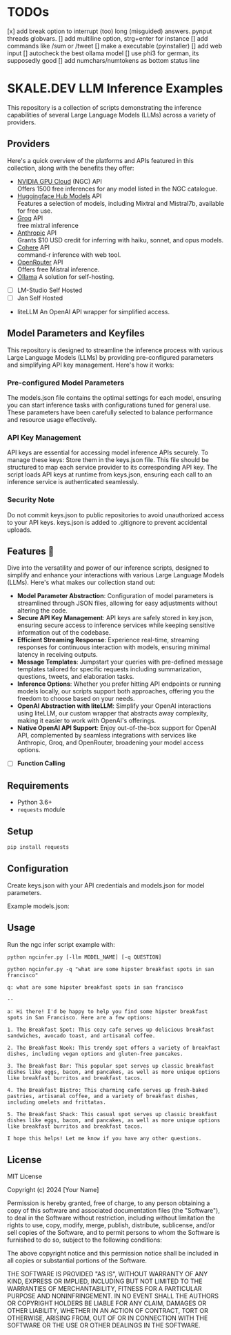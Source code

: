 # TODOs
[x] add break option to interrupt (too) long (misguided) answers. pynput threads globvars.
[] add multiline option, strg+enter for instance
[] add commands like /sum or /tweet
[] make a executable (pyinstaller)
[] add web input
[] autocheck the best ollama model
[] use phi3 for german, its supposedly good
[] add numchars/numtokens as bottom status line

# SKALE.DEV LLM Inference Examples

This repository is a collection of scripts demonstrating the inference capabilities of several Large Language Models (LLMs) across a variety of providers.

## Providers
Here's a quick overview of the platforms and APIs featured in this collection, along with the benefits they offer:

- [NVIDIA GPU Cloud](https://catalog.ngc.nvidia.com/) (NGC) API  
Offers 1500 free inferences for any model listed in the NGC catalogue.
- [Huggingface Hub Models](https://huggingface.co/docs/api-inference/index) API  
Features a selection of models, including Mixtral and Mistral7b, available for free use.
- [Groq](https://console.groq.com/) API  
free mixtral inference
- [Anthropic](https://console.anthropic.com/) API  
Grants $10 USD credit for inferring with haiku, sonnet, and opus models.
- [Cohere](https://coral.cohere.com/) API  
command-r inference with web tool.
- [OpenRouter](https://openrouter.ai/playground) API  
Offers free Mistral inference.
- [Ollama](https://ollama.com/) A solution for self-hosting.
- [ ] LM-Studio Self Hosted
- [ ] Jan Self Hosted
- liteLLM An OpenAI API wrapper for simplified access.

## Model Parameters and Keyfiles

This repository is designed to streamline the inference process with various Large Language Models (LLMs) by providing pre-configured parameters and simplifying API key management. Here's how it works:
### Pre-configured Model Parameters
The models.json file contains the optimal settings for each model, ensuring you can start inference tasks with configurations tuned for general use. These parameters have been carefully selected to balance performance and resource usage effectively.
### API Key Management
API keys are essential for accessing model inference APIs securely. To manage these keys:
Store them in the keys.json file. This file should be structured to map each service provider to its corresponding API key.
The script loads API keys at runtime from keys.json, ensuring each call to an inference service is authenticated seamlessly.
### Security Note
Do not commit keys.json to public repositories to avoid unauthorized access to your API keys. keys.json is added to .gitignore to prevent accidental uploads.

## Features 🌟

Dive into the versatility and power of our inference scripts, designed to simplify and enhance your interactions with various Large Language Models (LLMs). Here's what makes our collection stand out:

- **Model Parameter Abstraction**: Configuration of model parameters is streamlined through JSON files, allowing for easy adjustments without altering the code.
- **Secure API Key Management**: API keys are safely stored in key.json, ensuring secure access to inference services while keeping sensitive information out of the codebase.
- **Efficient Streaming Response**: Experience real-time, streaming responses for continuous interaction with models, ensuring minimal latency in receiving outputs.
- **Message Templates**: Jumpstart your queries with pre-defined message templates tailored for specific requests including summarization, questions, tweets, and elaboration tasks.
- **Inference Options**: Whether you prefer hitting API endpoints or running models locally, our scripts support both approaches, offering you the freedom to choose based on your needs.
- **OpenAI Abstraction with liteLLM**: Simplify your OpenAI interactions using liteLLM, our custom wrapper that abstracts away complexity, making it easier to work with OpenAI's offerings.
- **Native OpenAI API Support**: Enjoy out-of-the-box support for OpenAI API, complemented by seamless integrations with services like Anthropic, Groq, and OpenRouter, broadening your model access options.
- [ ] **Function Calling**


## Requirements

- Python 3.6+
- `requests` module


## Setup

```bash
pip install requests
```

## Configuration
Create keys.json with your API credentials and models.json for model parameters.

Example models.json:

## Usage
Run the ngc infer script example with:

```bash
python ngcinfer.py [-llm MODEL_NAME] [-q QUESTION]
````

```text
python ngcinfer.py -q "what are some hipster breakfast spots in san francisco"

q: what are some hipster breakfast spots in san francisco

--

a: Hi there! I'd be happy to help you find some hipster breakfast spots in San Francisco. Here are a few options:

1. The Breakfast Spot: This cozy cafe serves up delicious breakfast sandwiches, avocado toast, and artisanal coffee.

2. The Breakfast Nook: This trendy spot offers a variety of breakfast dishes, including vegan options and gluten-free pancakes.

3. The Breakfast Bar: This popular spot serves up classic breakfast dishes like eggs, bacon, and pancakes, as well as more unique options like breakfast burritos and breakfast tacos.

4. The Breakfast Bistro: This charming cafe serves up fresh-baked pastries, artisanal coffee, and a variety of breakfast dishes, including omelets and frittatas.

5. The Breakfast Shack: This casual spot serves up classic breakfast dishes like eggs, bacon, and pancakes, as well as more unique options like breakfast burritos and breakfast tacos.

I hope this helps! Let me know if you have any other questions.
```

## License
MIT License

Copyright (c) 2024 [Your Name]

Permission is hereby granted, free of charge, to any person obtaining a copy of this software and associated documentation files (the "Software"), to deal in the Software without restriction, including without limitation the rights to use, copy, modify, merge, publish, distribute, sublicense, and/or sell copies of the Software, and to permit persons to whom the Software is furnished to do so, subject to the following conditions:

The above copyright notice and this permission notice shall be included in all copies or substantial portions of the Software.

THE SOFTWARE IS PROVIDED "AS IS", WITHOUT WARRANTY OF ANY KIND, EXPRESS OR IMPLIED, INCLUDING BUT NOT LIMITED TO THE WARRANTIES OF MERCHANTABILITY, FITNESS FOR A PARTICULAR PURPOSE AND NONINFRINGEMENT. IN NO EVENT SHALL THE AUTHORS OR COPYRIGHT HOLDERS BE LIABLE FOR ANY CLAIM, DAMAGES OR OTHER LIABILITY, WHETHER IN AN ACTION OF CONTRACT, TORT OR OTHERWISE, ARISING FROM, OUT OF OR IN CONNECTION WITH THE SOFTWARE OR THE USE OR OTHER DEALINGS IN THE SOFTWARE.

